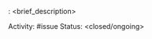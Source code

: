 <primary subsystem>: <brief_description>

<description>

<todo list with links>

Activity: #issue
Status: <closed/ongoing>
